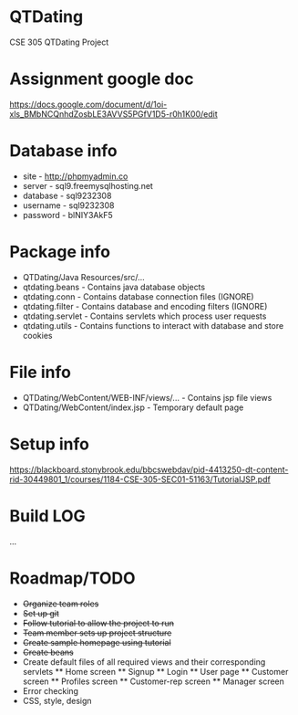 # QTDating
CSE 305 QTDating Project

# Assignment google doc
https://docs.google.com/document/d/1oi-xls_BMbNCQnhdZosbLE3AVVS5PGfV1D5-r0h1K00/edit

# Database info
* site 	 - http://phpmyadmin.co
* server 	 - sql9.freemysqlhosting.net
* database - sql9232308
* username - sql9232308
* password - blNIY3AkF5

# Package info
* QTDating/Java Resources/src/...
* qtdating.beans 	 - Contains java database objects
* qtdating.conn 	 - Contains database connection files (IGNORE)
* qtdating.filter  - Contains database and encoding filters (IGNORE)
* qtdating.servlet - Contains servlets which process user requests
* qtdating.utils 	 - Contains functions to interact with database and store cookies

# File info
* QTDating/WebContent/WEB-INF/views/... - Contains jsp file views
* QTDating/WebContent/index.jsp		  - Temporary default page

# Setup info
https://blackboard.stonybrook.edu/bbcswebdav/pid-4413250-dt-content-rid-30449801_1/courses/1184-CSE-305-SEC01-51163/TutorialJSP.pdf

# Build LOG
...

# Roadmap/TODO

* ~~Organize team roles~~
* ~~Set up git~~
* ~~Follow tutorial to allow the project to run~~
* ~~Team member sets up project structure~~
* ~~Create sample homepage using tutorial~~
* ~~Create beans~~
* Create default files of all required views and their corresponding servlets
** Home screen
** Signup
** Login
** User page 
** Customer screen
** Profiles screen
** Customer-rep screen
** Manager screen
* Error checking
* CSS, style, design




